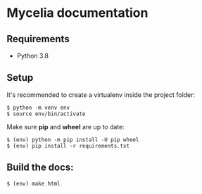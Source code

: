 # Mycelia documentation

## Requirements

- Python 3.8

## Setup

It's recommended to create a virtualenv inside the project folder:

    $ python -m venv env
    $ source env/bin/activate

Make sure **pip** and **wheel** are up to date:

    $ (env) python -m pip install -U pip wheel
    $ (env) pip install -r requirements.txt

## Build the docs:

    $ (env) make html
